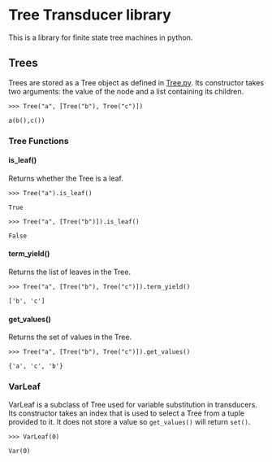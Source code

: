 # Tree Transducer library

This is a library for finite state tree machines in python.

## Trees
Trees are stored as a Tree object as defined in [Tree.py](src/tree_transducer/Tree.py). Its constructor takes two arguments: the value of the node and a list containing its children.

```
>>> Tree("a", [Tree("b"), Tree("c")])

a(b(),c())
```

### Tree Functions

#### is_leaf()
Returns whether the Tree is a leaf.

```
>>> Tree("a").is_leaf()

True
```

```
>>> Tree("a", [Tree("b")]).is_leaf()

False
```

#### term_yield()
Returns the list of leaves in the Tree.

```
>>> Tree("a", [Tree("b"), Tree("c")]).term_yield()

['b', 'c']
```

#### get_values()
Returns the set of values in the Tree.

```
>>> Tree("a", [Tree("b"), Tree("c")]).get_values()

{'a', 'c', 'b'}
```

### VarLeaf
VarLeaf is a subclass of Tree used for variable substitution in transducers. Its constructor takes an index that is used to select a Tree from a tuple provided to it. It does not store a value so `get_values()` will return `set()`.

```
>>> VarLeaf(0)

Var(0)
```
